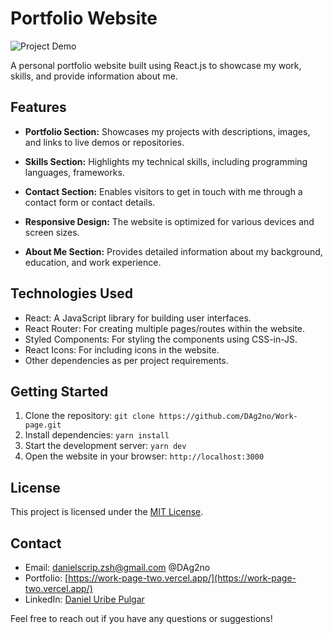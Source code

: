 # Portfolio Website

![Project Demo](demo.gif) <!-- Replace with a demo GIF or screenshot of your project -->

A personal portfolio website built using React.js to showcase my work, skills, and provide information about me.

## Features

- **Portfolio Section:** Showcases my projects with descriptions, images, and links to live demos or repositories.

- **Skills Section:** Highlights my technical skills, including programming languages, frameworks.
- **Contact Section:** Enables visitors to get in touch with me through a contact form or contact details.
- **Responsive Design:** The website is optimized for various devices and screen sizes.
- **About Me Section:** Provides detailed information about my background, education, and work experience.

## Technologies Used

- React: A JavaScript library for building user interfaces.
- React Router: For creating multiple pages/routes within the website.
- Styled Components: For styling the components using CSS-in-JS.
- React Icons: For including icons in the website.
- Other dependencies as per project requirements.

## Getting Started

1. Clone the repository: `git clone https://github.com/DAg2no/Work-page.git`
2. Install dependencies: `yarn install`
3. Start the development server: `yarn dev`
4. Open the website in your browser: `http://localhost:3000`

## License

This project is licensed under the [MIT License](LICENSE).

## Contact

- Email: danielscrip.zsh@gmail.com @DAg2no
- Portfolio: [https://work-page-two.vercel.app/](https://work-page-two.vercel.app/)
- LinkedIn: [Daniel Uribe Pulgar](https://www.linkedin.com/in/daniel-uribe-pulgar-93905a273/)

Feel free to reach out if you have any questions or suggestions!
